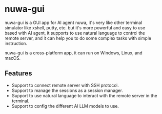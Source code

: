 # nuwa-gui

nuwa-gui is a GUI app for AI agent nuwa, it's very like other terminal simulator like xshell, putty, etc. but it's more powerful and easy to use based with AI agent, it supports to use natural language to control the remote server, and it can help you to do some complex tasks with simple instruction.

nuwa-gui is a cross-platform app, it can run on Windows, Linux, and macOS.

## Features

- Support to connect remote server with SSH protocol.
- Support to manage the sessions as a session manager.
- Support to use natural language to interact with the remote server in the terminal.
- Support to config the different AI LLM models to use.
